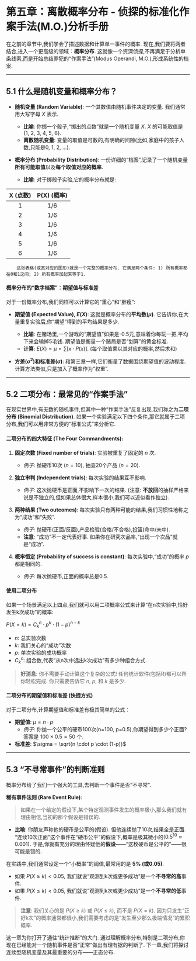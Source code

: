 # 第五章：离散概率分布 - 侦探的标准化作案手法(M.O.)分析手册

在之前的章节中,我们学会了描述数据和计算单一事件的概率. 现在,我们要将两者结合,进入一个更高级的领域：**概率分布**. 这就像一个资深侦探,不再满足于分析单条线索,而是开始总结罪犯的“作案手法”(Modus Operandi, M.O.),形成系统性的档案.

---

## 5.1 什么是随机变量和概率分布？

*   **随机变量 (Random Variable)**: 一个其数值由随机事件决定的变量. 我们通常用大写字母 $X$ 表示.
    *   **比喻**: 你掷一个骰子,“掷出的点数”就是一个随机变量 $X$. $X$ 的可能取值是 {1, 2, 3, 4, 5, 6}.
    *   **离散随机变量**: 变量的取值是可数的,有明确的间隙(比如,家庭中的孩子人数,只能是0, 1, 2, ...).

*   **概率分布 (Probability Distribution)**: 一份详细的“档案”,记录了一个随机变量**所有可能取值**以及**每个取值对应的概率**.
    *   **比喻**: 对于掷骰子实验,它的概率分布就是:

| X (点数) | P(X) (概率) |
| :---: | :---: |
| 1 | 1/6 |
| 2 | 1/6 |
| 3 | 1/6 |
| 4 | 1/6 |
| 5 | 1/6 |
| 6 | 1/6 |

        这张表格(或其对应的图形)就是一个完整的概率分布. 它满足两个条件: 1) 所有概率都在0和1之间; 2) 所有概率加起来等于1.

#### 概率分布的“数字档案”：期望值与标准差

对于一份概率分布,我们同样可以计算它的“重心”和“胖瘦”:

*   **期望值 (Expected Value), $E(X)$**: 这就是概率分布的**平均数($\mu$)**. 它告诉你,在大量重复实验后,你“期望”得到的平均结果是多少.
    *   **比喻**: 在赌场里,一个游戏的“期望值”如果是-0.5元,意味着你每玩一把,平均下来会输掉5毛钱. 期望值是衡量一个赌局是否“划算”的黄金标准.
    *   **计算**: $E(X) = \mu = \sum [x \cdot P(x)]$. (每个取值乘以其对应的概率,然后求和)

*   **方差($\sigma^2$)和标准差($\sigma$)**: 和第三章一样,它们衡量了数据围绕期望值的波动程度. 计算方法类似,只是加入了概率作为“权重”.

---

## 5.2 二项分布：最常见的“作案手法”

在现实世界中,有无数的随机事件,但其中一种“作案手法”反复出现,我们称之为**二项分布 (Binomial Distribution)**. 如果一个实验满足以下四个条件,那它就属于二项分布,我们可以用非常方便的“标准公式”来分析它.

#### 二项分布的四大特征 (The Four Commandments):

1.  **固定次数 (Fixed number of trials)**: 实验被重复了固定的 $n$ 次.
    *   *例子*: 抛硬币10次 ($n=10$), 抽查20个产品 ($n=20$). 

2.  **独立审判 (Independent trials)**: 每次实验的结果互不影响.
    *   *例子*: 这次抛硬币是正面,不影响下一次的结果. (注意: **不放回**的抽样严格来说是不独立的,但如果总体很大,样本很小,我们可以近似看作独立).

3.  **两种结果 (Two outcomes)**: 每次实验只有两种可能的结果,我们习惯性地称之为“成功”和“失败”.
    *   *例子*: 抛硬币(正面/反面),产品检验(合格/不合格),投篮(命中/未中).
    *   **注意**: “成功”不一定代表好事. 如果你在研究次品率,“出现一个次品”就是“成功”.

4.  **概率恒定 (Probability of success is constant)**: 每次实验中,“成功”的概率 $p$ 都是相同的.
    *   *例子*: 每次抛硬币,正面的概率总是0.5.

#### 使用二项分布

如果一个场景满足以上四点,我们就可以用二项概率公式来计算“在n次实验中,恰好发生k次成功”的概率:

$P(X=k) = C_k^n \cdot p^k \cdot (1-p)^{n-k}$

*   $n$: 总实验次数
*   $k$: 我们关心的“成功”次数
*   $p$: 单次实验的成功概率
*   $C_k^n$: 组合数,代表“从n次中选出k次成功”有多少种组合方式.

> **好消息**: 你不需要手动计算这个复杂的公式! 任何统计软件(包括R)都可以帮你轻松完成. 你只需要告诉它 $n$, $p$, 和 $k$ 是多少.

#### 二项分布的期望值和标准差 (快捷方式)

对于二项分布,计算期望值和标准差有极其简单的公式：

*   **期望值**: $\mu = n \cdot p$
    *   *例子*: 你抛一个公平的硬币100次(n=100, p=0.5),你期望得到多少个正面? 答案是 $100 \times 0.5 = 50$ 个.
*   **标准差**: $\sigma = \sqrt{n \cdot p \cdot (1-p)}$

---

## 5.3 “不寻常事件”的判断准则

概率分布给了我们一个强大的工具,去判断一个事件是否“不寻常”.

**稀有事件法则 (Rare Event Rule)**:

> 如果在一个给定的假设下,某个特定观测事件发生的概率极小,那么我们就有理由相信,当初的那个假设是错误的.

*   **比喻**: 你朋友声称他的硬币是公平的(假设). 但他连续抛了10次,结果全是正面. “连续10次正面”这个事件在“硬币公平”的假设下,概率是极其微小的($0.5^{10} \approx 0.001$). 于是,你就有充分的理由怀疑他的**假设**——“这枚硬币是公平的”——很可能是错的.

在实践中,我们通常设定一个“小概率”的阈值,最常用的是 **5% (或0.05)**.

*   如果 $P(X \ge k) < 0.05$, 我们就说“观测到k次或更多成功”是一个**不寻常的高**事件.
*   如果 $P(X \le k) < 0.05$, 我们就说“观测到k次或更少成功”是一个**不寻常的低**事件.

> **注意**: 我们关心的是 $P(X \ge k)$ 或 $P(X \le k)$, 而不是 $P(X=k)$. 因为只发生“正好k次”的概率通常都很小,我们需要考虑的是“发生至少那么极端情况”的累积概率.

这一章为你打开了通往“统计推断”的大门. 通过理解概率分布,特别是二项分布,你现在已经能对一个随机事件是否“正常”做出有理有据的判断了. 下一章,我们将探讨连续型随机变量及其最重要的分布——正态分布.
